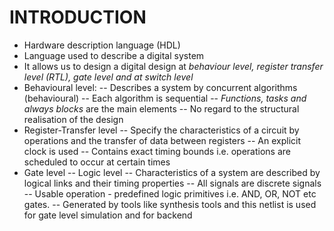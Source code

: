 # INTRODUCTION

- Hardware description language (HDL)
- Language used to describe a digital system
- It allows us to design a digital design at _behaviour level, register transfer level (RTL), gate level and at switch level_
- Behavioural level:
-- Describes a system by concurrent algorithms (behavioural)
-- Each algorithm is sequential
-- _Functions, tasks and always blocks_ are the main elements
-- No regard to the structural realisation of the design
- Register-Transfer level
-- Specify the characteristics of a circuit by operations and the transfer of data between registers
-- An explicit clock is used
-- Contains exact timing bounds i.e. operations are scheduled to occur at certain times
- Gate level
-- Logic level
-- Characteristics of a system are described by logical links and their timing properties
-- All signals are discrete signals
-- Usable operation - predefined logic primitives i.e. AND, OR, NOT etc gates.
-- Generated by tools like synthesis tools and this netlist is used for gate level simulation and for backend
